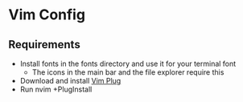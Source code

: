 # Vim Config

## Requirements

- Install fonts in the fonts directory and use it for your terminal font
  - The icons in the main bar and the file explorer require this
- Download and install [Vim Plug](https://github.com/junegunn/vim-plug)
- Run nvim +PlugInstall
